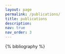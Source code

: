 ```yaml
---
layout: page
permalink: /publications/
title: publications
description:
nav: true
nav_order: 3
---
```


<!-- _pages/publications.md -->

<div class="publications">

{% bibliography %}

</div>
